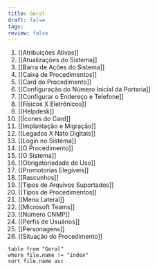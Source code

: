 ```yaml
---
title: Geral
draft: false
tags: 
review: false
---
```

1. [[Atribuições Ativas]]
2. [[Atualizações do Sistema]]
3. [[Barra de Ações do Sistema]]
4. [[Caixa de Procedimentos]]
5. [[Card do Procedimento]]
6. [[Configuração do Número Inicial da Portaria]]
7. [[Configurar o Endereço e Telefone]]
8. [[Físicos X Eletrônicos]]
9. [[Helpdesk]]
10. [[Ícones do Card]]
11. [[Implantação e Migração]]
12. [[Legados X Nato Digitais]]
13. [[Login no Sistema]]
14. [[O Procedimento]]
15. [[O Sistema]]
16. [[Obrigatoriedade de Uso]]
17. [[Promotorias Elegíveis]]
18. [[Rascunhos]]
19. [[Tipos de Arquivos Suportados]]
20. [[Tipos de Procedimentos]]
21. [[Menu Lateral]]
22. [[Microsoft Teams]]
23. [[Número CNMP]]
24. [[Perfis de Usuários]]
25. [[Personagens]]
26. [[Situação do Procedimento]]

```dataview
table from "Geral"
where file.name != "index"
sort file.name asc
```

